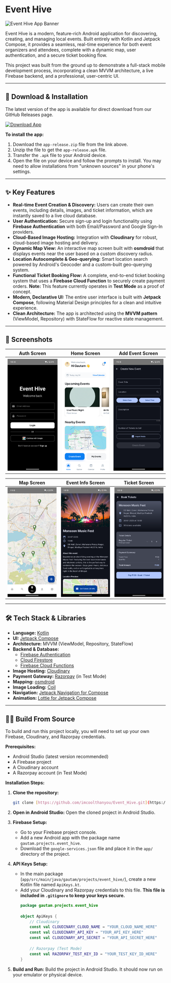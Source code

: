 # Event Hive 

![Event Hive App Banner](/.github/images/app_banner.png)

Event Hive is a modern, feature-rich Android application for discovering, creating, and managing local events. Built entirely with Kotlin and Jetpack Compose, it provides a seamless, real-time experience for both event organizers and attendees, complete with a dynamic map, user authentication, and a secure ticket booking flow.

This project was built from the ground up to demonstrate a full-stack mobile development process, incorporating a clean MVVM architecture, a live Firebase backend, and a professional, user-centric UI.

---

## 🚀 Download & Installation

The latest version of the app is available for direct download from our GitHub Releases page.

[![Download App](https://img.shields.io/badge/Download-v1.0.0-blue?style=for-the-badge&logo=android)](https://github.com/imcoolthanyou/Event_Hive/releases/tag/v1.0.0)

**To install the app:**
1.  Download the `app-release.zip` file from the link above.
2.  Unzip the file to get the `app-release.apk` file.
3.  Transfer the `.apk` file to your Android device.
4.  Open the file on your device and follow the prompts to install. You may need to allow installations from "unknown sources" in your phone's settings.

---

## ✨ Key Features

* **Real-time Event Creation & Discovery:** Users can create their own events, including details, images, and ticket information, which are instantly saved to a live cloud database.
* **User Authentication:** Secure sign-up and login functionality using **Firebase Authentication** with both Email/Password and Google Sign-In providers.
* **Cloud-Based Image Hosting:** Integration with **Cloudinary** for robust, cloud-based image hosting and delivery.
* **Dynamic Map View:** An interactive map screen built with **osmdroid** that displays events near the user based on a custom discovery radius.
* **Location Autocomplete & Geo-querying:** Smart location search powered by Android's Geocoder and a custom-built geo-querying system.
* **Functional Ticket Booking Flow:** A complete, end-to-end ticket booking system that uses a **Firebase Cloud Function** to securely create payment orders. **Note:** This feature currently operates in **Test Mode** as a proof of concept.
* **Modern, Declarative UI:** The entire user interface is built with **Jetpack Compose**, following Material Design principles for a clean and intuitive experience.
* **Clean Architecture:** The app is architected using the **MVVM pattern** (ViewModel, Repository) with StateFlow for reactive state management.

---

## 📸 Screenshots

| Auth Screen                                       | Home Screen                                       | Add Event Screen                                  |
| ------------------------------------------------- | ------------------------------------------------- | ------------------------------------------------- |
| ![](.github/images/screenshot_auth.png) | ![](.github/images/screenshot_home.png) | ![](.github/images/screenshot_add_event.png) |

| Map Screen                                        | Event Info Screen                                 | Ticket Screen                                     |
| ------------------------------------------------- | ------------------------------------------------- | ------------------------------------------------- |
| ![](.github/images/screenshot_map.png)  | ![](.github/images/screenshot_event_info.png) | ![](.github/images/screenshot_ticket.png) |

---

## 🛠 Tech Stack & Libraries

* **Language:** [Kotlin](https://kotlinlang.org/)
* **UI:** [Jetpack Compose](https://developer.android.com/jetpack/compose)
* **Architecture:** MVVM (ViewModel, Repository, StateFlow)
* **Backend & Database:**
    * [Firebase Authentication](https://firebase.google.com/docs/auth)
    * [Cloud Firestore](https://firebase.google.com/docs/firestore)
    * [Firebase Cloud Functions](https://firebase.google.com/docs/functions)
* **Image Hosting:** [Cloudinary](https://cloudinary.com/)
* **Payment Gateway:** [Razorpay](https://razorpay.com/) (in Test Mode)
* **Mapping:** [osmdroid](https://github.com/osmdroid/osmdroid)
* **Image Loading:** [Coil](https://coil-kt.github.io/coil/)
* **Navigation:** [Jetpack Navigation for Compose](https://developer.android.com/jetpack/compose/navigation)
* **Animation:** [Lottie for Jetpack Compose](https://airbnb.io/lottie/)

---

## 👨‍💻 Build From Source

To build and run this project locally, you will need to set up your own Firebase, Cloudinary, and Razorpay credentials.

**Prerequisites:**
* Android Studio (latest version recommended)
* A Firebase project
* A Cloudinary account
* A Razorpay account (in Test Mode)

**Installation Steps:**

1.  **Clone the repository:**
    ```bash
    git clone [https://github.com/imcoolthanyou/Event_Hive.git](https://github.com/imcoolthanyou/Event_Hive.git)
    ```

2.  **Open in Android Studio:** Open the cloned project in Android Studio.

3.  **Firebase Setup:**
    * Go to your Firebase project console.
    * Add a new Android app with the package name `gautam.projects.event_hive`.
    * Download the `google-services.json` file and place it in the `app/` directory of the project.

4.  **API Keys Setup:**
    * In the main package (`app/src/main/java/gautam/projects/event_hive/`), create a new Kotlin file named `ApiKeys.kt`.
    * Add your Cloudinary and Razorpay credentials to this file. **This file is included in `.gitignore` to keep your keys secure.**
        ```kotlin
        package gautam.projects.event_hive

        object ApiKeys {
            // Cloudinary
            const val CLOUDINARY_CLOUD_NAME = "YOUR_CLOUD_NAME_HERE"
            const val CLOUDINARY_API_KEY = "YOUR_API_KEY_HERE"
            const val CLOUDINARY_API_SECRET = "YOUR_API_SECRET_HERE"

            // Razorpay (Test Mode)
            const val RAZORPAY_TEST_KEY_ID = "YOUR_TEST_KEY_ID_HERE"
        }
        ```

5.  **Build and Run:** Build the project in Android Studio. It should now run on your emulator or physical device.
